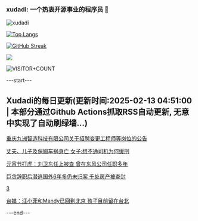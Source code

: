 ### xudadi: 一个热衷开源事业的程序员 👋

![xudadi](https://github-readme-stats-git-masterorgs-github-readme-stats-team.vercel.app/api?username=xudadi)

[![Top Langs](https://github-readme-stats.vercel.app/api/top-langs/?username=xudadi)](https://github.com/anuraghazra/github-readme-stats)

[![GitHub Streak](https://streak-stats.demolab.com?user=xudadi&locale=zh_Hans)](https://git.io/streak-stats)

![](https://raw.githubusercontent.com/xudadi/xudadi/main/assets/github-contribution-grid-snake.svg)

![VISITOR+COUNT](https://komarev.com/ghpvc/?username=xudadi&label=VISITOR+COUNT)


---start---

## Xudadi的每日更新(更新时间:2025-02-13 04:51:00 | 本部分通过Github Actions抓取RSS自动更新, 无意中实现了自动刷绿墙...)

[重庆九洲智造科技有限公司关于招聘变更工程师等岗位的公告](https://www.gongkaoleida.com/article/2285671)

[丈夫、儿子及保姆车祸身亡 女子:想不通司机为何缓刑](https://m.163.com/news/article/JO7FRC22051492T3.html)

[元宵节打虎：刘卫东任上被查 曾在东风公司任职多年](https://m.163.com/news/article/JO75TH5N051482MP.html)

[巨贪辞职后潜逃国外6年多仍未归案 千处房产被查封](https://m.163.com/news/article/JO7137O005129QAF.html)

[3](https://m.163.com/touch/news/sub/domestic)

[台媒：汪小菲和Mandy已回到北京 孩子目前留在台北](https://m.163.com/news/article/JO7JG4NJ0530JPVV.html)

---end---
